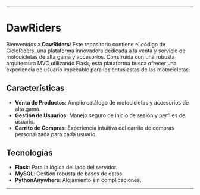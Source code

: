 
---

# DawRiders

Bienvenidos a **DawRiders**! Este repositorio contiene el código de CicloRiders, una plataforma innovadora dedicada a la venta y servicio de motocicletas de alta gama y accesorios. Construida con una robusta arquitectura MVC utilizando Flask, esta plataforma busca ofrecer una experiencia de usuario impecable para los entusiastas de las motocicletas.

## Características

- **Venta de Productos**: Amplio catálogo de motocicletas y accesorios de alta gama.
- **Gestión de Usuarios**: Manejo seguro de inicio de sesión y perfiles de usuario.
- **Carrito de Compras**: Experiencia intuitiva del carrito de compras personalizada para cada usuario.

## Tecnologías

- **Flask**: Para la lógica del lado del servidor.
- **MySQL**: Gestión robusta de bases de datos.
- **PythonAnywhere**: Alojamiento sin complicaciones.

---

